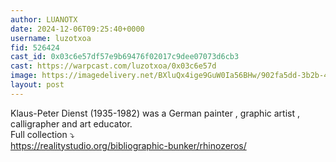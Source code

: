 ```yaml
---
author: LUANOTX
date: 2024-12-06T09:25:40+0000
username: luzotxoa
fid: 526424
cast_id: 0x03c6e57df57e9b69476f02017c9dee07073d6cb3
cast: https://warpcast.com/luzotxoa/0x03c6e57d
image: https://imagedelivery.net/BXluQx4ige9GuW0Ia56BHw/902fa5dd-3b2b-43e6-9a38-4b184866e400/original
layout: post
---
```

Klaus-Peter Dienst (1935-1982) was a German painter , graphic artist , calligrapher and art educator.  
Full collection ⤵️  
https://realitystudio.org/bibliographic-bunker/rhinozeros/  

<img src='https://imagedelivery.net/BXluQx4ige9GuW0Ia56BHw/902fa5dd-3b2b-43e6-9a38-4b184866e400/original' alt='' referrerpolicy='no-referrer'/>